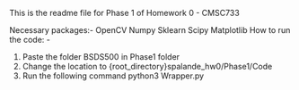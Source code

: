 This is the readme file for Phase 1 of Homework 0 - CMSC733

Necessary packages:-
OpenCV
Numpy
Sklearn
Scipy
Matplotlib
How to run the code: - 
1. Paste the folder BSDS500 in Phase1 folder
1. Change the location to {root_directory}spalande_hw0/Phase1/Code
2. Run the following command 
    python3 Wrapper.py
